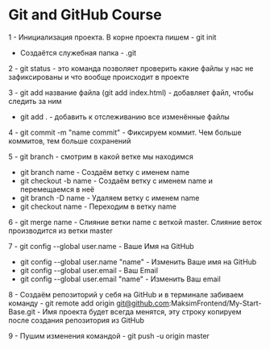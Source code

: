 # Git and GitHub Course

1 - Инициализация проекта. В корне проекта пишем - git init
  - Создаётся служебная папка - .git

2 - git status - это команда позволяет проверить какие файлы у нас не зафиксированы и что вообще происходит в проекте 

3 - git add название файла (git add index.html) - добавляет файл, чтобы следить за ним
  - git add . - добавить к отслеживанию все изменённые файлы

4 - git commit -m "name commit" - Фиксируем коммит. Чем больше коммитов, тем больше сохранений

5 - git branch - смотрим в какой ветке мы находимся
  - git branch name - Создаём ветку с именем name
  - git checkout -b name - Создаём ветку с именем name и перемещаемся в неё
  - git branch -D name - Удаляем ветку с именем name
  - git checkout name - Переходим в ветку name

6 - git merge name - Слияние ветки name с веткой master. Слияние веток производится из ветки master

7 - git config --global user.name - Ваше Имя на GitHub
  - git config --global user.name "name" - Изменить Ваше имя на GitHub
  - git config --global user.email - Ваш Email
  - git config --global user.email "name" - Изменить Ваш email

8 - Создаём репозиторий у себя на GitHub и в терминале забиваем команду - git remote add origin git@github.com:MaksimFrontend/My-Start-Base.git - Имя проекта будет всегда менятся, эту строку копируем после создания репозитория из GitHub

9 - Пушим изменения командой - git push -u origin master

